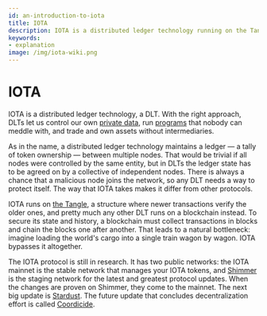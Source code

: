 ```yaml
---
id: an-introduction-to-iota
title: IOTA
description: IOTA is a distributed ledger technology running on the Tangle instead of a blockchain.
keywords:
- explanation
image: /img/iota-wiki.png
---
```


# IOTA

IOTA is a distributed ledger technology, a DLT. With the right approach, DLTs let us control our own [private data](https://wiki.iota.org/identity.rs/introduction), run [programs](https://wiki.iota.org/smart-contracts/overview) that nobody can meddle with, and trade and own assets without intermediaries.

As in the name, a distributed ledger technology maintains a ledger — a tally of token ownership — between multiple nodes. That would be trivial if all nodes were controlled by the same entity, but in DLTs the ledger state has to be agreed on by a collective of independent nodes. There is always a chance that a malicious node joins the network, so any DLT needs a way to protect itself. The way that IOTA takes makes it differ from other protocols.

IOTA runs on [the Tangle](./tangle.md), a structure where newer transactions verify the older ones, and pretty much any other DLT runs on a blockchain instead. To secure its state and history, a blockchain must collect transactions in blocks and chain the blocks one after another. That leads to a natural bottleneck: imagine loading the world's cargo into a single train wagon by wagon. IOTA bypasses it altogether.

The IOTA protocol is still in research. It has two public networks: the IOTA mainnet is the stable network that manages your IOTA tokens, and [Shimmer](../future/shimmer.md) is the staging network for the latest and greatest protocol updates. When the changes are proven on Shimmer, they come to the mainnet. The next big update is [Stardust](https://blog.shimmer.network/stardust-upgrade-in-a-nutshell/). The future update that concludes decentralization effort is called [Coordicide](roadmap-to-decentralization.md).